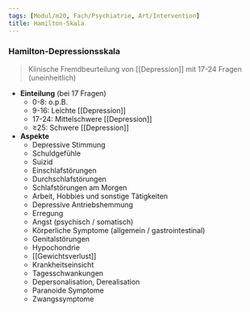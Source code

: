 ```yaml
---
tags: [Modul/m20, Fach/Psychiatrie, Art/Intervention]
title: Hamilton-Skala
---
```

### Hamilton-Depressionsskala
> Klinische Fremdbeurteilung von [[Depression]] mit 17-24 Fragen (uneinheitlich)
- **Einteilung** (bei 17 Fragen)
	- 0-8: o.p.B.
	- 9-16: Leichte [[Depression]]
	- 17-24: Mittelschwere [[Depression]]
	- ≥25: Schwere [[Depression]]
- **Aspekte**
	- Depressive Stimmung
	- Schuldgefühle
	- Suizid
	- Einschlafstörungen
	- Durchschlafstörungen
	- Schlafstörungen am Morgen
	- Arbeit, Hobbies und sonstige Tätigkeiten
	- Depressive Antriebshemmung
	- Erregung
	- Angst (psychisch / somatisch)
	- Körperliche Symptome (allgemein / gastrointestinal)
	- Genitalstörungen
	- Hypochondrie
	- [[Gewichtsverlust]]
	- Krankheitseinsicht
	- Tagesschwankungen
	- Depersonalisation, Derealisation
	- Paranoide Symptome
	- Zwangssymptome